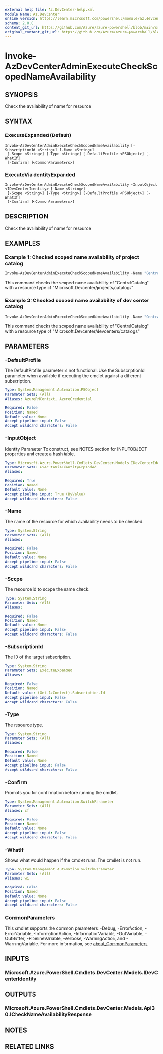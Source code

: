 ```yaml
---
external help file: Az.DevCenter-help.xml
Module Name: Az.DevCenter
online version: https://learn.microsoft.com/powershell/module/az.devcenter/invoke-azdevcenteradminexecutecheckscopednameavailability
schema: 2.0.0
content_git_url: https://github.com/Azure/azure-powershell/blob/main/src/DevCenter/DevCenter/help/Invoke-AzDevCenterAdminExecuteCheckScopedNameAvailability.md
original_content_git_url: https://github.com/Azure/azure-powershell/blob/main/src/DevCenter/DevCenter/help/Invoke-AzDevCenterAdminExecuteCheckScopedNameAvailability.md
---
```


# Invoke-AzDevCenterAdminExecuteCheckScopedNameAvailability

## SYNOPSIS
Check the availability of name for resource

## SYNTAX

### ExecuteExpanded (Default)
```
Invoke-AzDevCenterAdminExecuteCheckScopedNameAvailability [-SubscriptionId <String>] [-Name <String>]
 [-Scope <String>] [-Type <String>] [-DefaultProfile <PSObject>] [-WhatIf]
 [-Confirm] [<CommonParameters>]
```

### ExecuteViaIdentityExpanded
```
Invoke-AzDevCenterAdminExecuteCheckScopedNameAvailability -InputObject <IDevCenterIdentity> [-Name <String>]
 [-Scope <String>] [-Type <String>] [-DefaultProfile <PSObject>] [-WhatIf]
 [-Confirm] [<CommonParameters>]
```

## DESCRIPTION
Check the availability of name for resource

## EXAMPLES

### Example 1: Checked scoped name availability of project catalog
```powershell
Invoke-AzDevCenterAdminExecuteCheckScopedNameAvailability -Name "CentralCatalog" -Type "Microsoft.DevCenter/projects/catalogs" -Scope "/subscriptions/0ac520ee-14c0-480f-b6c9-0a90c58ffff/resourceGroups/rg1/providers/Microsoft.DevCenter/projects/DevProject"
```

This command checks the scoped name availability of "CentralCatalog" with a resource type of "Microsoft.Devcenter/projects/catalogs"

### Example 2: Checked scoped name availability of dev center catalog
```powershell
Invoke-AzDevCenterAdminExecuteCheckScopedNameAvailability -Name "CentralCatalog" -Type "Microsoft.DevCenter/devcenters/catalogs" -Scope "/subscriptions/0ac520ee-14c0-480f-b6c9-0a90c58ffff/resourceGroups/rg1/providers/Microsoft.DevCenter/devcenters/Contoso"
```

This command checks the scoped name availability of "CentralCatalog" with a resource type of "Microsoft.Devcenter/devcenters/catalogs"

## PARAMETERS

### -DefaultProfile
The DefaultProfile parameter is not functional.
Use the SubscriptionId parameter when available if executing the cmdlet against a different subscription.

```yaml
Type: System.Management.Automation.PSObject
Parameter Sets: (All)
Aliases: AzureRMContext, AzureCredential

Required: False
Position: Named
Default value: None
Accept pipeline input: False
Accept wildcard characters: False
```

### -InputObject
Identity Parameter
To construct, see NOTES section for INPUTOBJECT properties and create a hash table.

```yaml
Type: Microsoft.Azure.PowerShell.Cmdlets.DevCenter.Models.IDevCenterIdentity
Parameter Sets: ExecuteViaIdentityExpanded
Aliases:

Required: True
Position: Named
Default value: None
Accept pipeline input: True (ByValue)
Accept wildcard characters: False
```

### -Name
The name of the resource for which availability needs to be checked.

```yaml
Type: System.String
Parameter Sets: (All)
Aliases:

Required: False
Position: Named
Default value: None
Accept pipeline input: False
Accept wildcard characters: False
```

### -Scope
The resource id to scope the name check.

```yaml
Type: System.String
Parameter Sets: (All)
Aliases:

Required: False
Position: Named
Default value: None
Accept pipeline input: False
Accept wildcard characters: False
```

### -SubscriptionId
The ID of the target subscription.

```yaml
Type: System.String
Parameter Sets: ExecuteExpanded
Aliases:

Required: False
Position: Named
Default value: (Get-AzContext).Subscription.Id
Accept pipeline input: False
Accept wildcard characters: False
```

### -Type
The resource type.

```yaml
Type: System.String
Parameter Sets: (All)
Aliases:

Required: False
Position: Named
Default value: None
Accept pipeline input: False
Accept wildcard characters: False
```

### -Confirm
Prompts you for confirmation before running the cmdlet.

```yaml
Type: System.Management.Automation.SwitchParameter
Parameter Sets: (All)
Aliases: cf

Required: False
Position: Named
Default value: None
Accept pipeline input: False
Accept wildcard characters: False
```

### -WhatIf
Shows what would happen if the cmdlet runs.
The cmdlet is not run.

```yaml
Type: System.Management.Automation.SwitchParameter
Parameter Sets: (All)
Aliases: wi

Required: False
Position: Named
Default value: None
Accept pipeline input: False
Accept wildcard characters: False
```

### CommonParameters
This cmdlet supports the common parameters: -Debug, -ErrorAction, -ErrorVariable, -InformationAction, -InformationVariable, -OutVariable, -OutBuffer, -PipelineVariable, -Verbose, -WarningAction, and -WarningVariable. For more information, see [about_CommonParameters](http://go.microsoft.com/fwlink/?LinkID=113216).

## INPUTS

### Microsoft.Azure.PowerShell.Cmdlets.DevCenter.Models.IDevCenterIdentity

## OUTPUTS

### Microsoft.Azure.PowerShell.Cmdlets.DevCenter.Models.Api30.ICheckNameAvailabilityResponse

## NOTES

## RELATED LINKS
